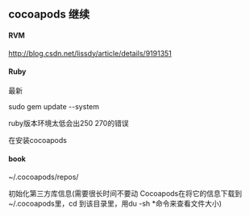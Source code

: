 ## cocoapods 继续

#### RVM

http://blog.csdn.net/lissdy/article/details/9191351

#### Ruby

最新  

sudo gem update --system
 
ruby版本环境太低会出250  270的错误

在安装cocoapods

#### book 

~/.cocoapods/repos/


初始化第三方库信息(需要很长时间不要动 Cocoapods在将它的信息下载到 ~/.cocoapods里，cd 到该目录里，用du -sh *命令来查看文件大小)



